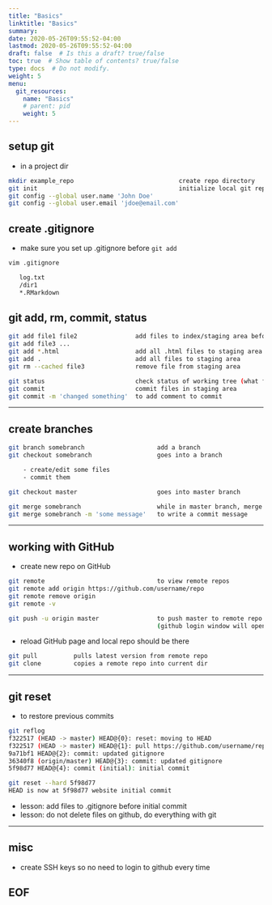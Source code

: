 ```yaml
---
title: "Basics"
linktitle: "Basics"
summary:
date: 2020-05-26T09:55:52-04:00
lastmod: 2020-05-26T09:55:52-04:00
draft: false  # Is this a draft? true/false
toc: true  # Show table of contents? true/false
type: docs  # Do not modify.
weight: 5
menu:
  git_resources:
    name: "Basics"
    # parent: pid
    weight: 5
---
```


<!--
1. replace dirdir with page dir (e.g. r_resources)
2. replace 5 with weight, or leave blank to sort pages alphabetically
-->


## setup git
- in a project dir
```bash
mkdir example_repo                             create repo directory
git init                                       initialize local git repo, creates .git folder
git config --global user.name 'John Doe'
git config --global user.email 'jdoe@email.com'
```

## create .gitignore
- make sure you set up .gitignore before `git add`
```bash
vim .gitignore

   log.txt
   /dir1
   *.RMarkdown
```

## git add, rm, commit, status
```bash
git add file1 file2                add files to index/staging area before committing
git add file3 ...
git add *.html                     add all .html files to staging area
git add .                          add all files to staging area
git rm --cached file3              remove file from staging area

git status                         check status of working tree (what files added, modified, unmodified)
git commit                         commit files in staging area
git commit -m 'changed something'  to add comment to commit
```

***
## create branches
```bash
git branch somebranch                    add a branch
git checkout somebranch                  goes into a branch

    - create/edit some files
    - commit them

git checkout master                      goes into master branch

git merge somebranch                     while in master branch, merge somebranch
git merge somebranch -m 'some message'   to write a commit message
```

***
## working with GitHub
- create new repo on GitHub
```bash
git remote                               to view remote repos
git remote add origin https://github.com/username/repo
git remote remove origin
git remote -v

git push -u origin master                to push master to remote repo
                                         (github login window will open to authenticate for the first time)
```
- reload GitHub page and local repo should be there
```bash
git pull          pulls latest version from remote repo
git clone         copies a remote repo into current dir
```

***
## git reset
- to restore previous commits
```bash
git reflog
f322517 (HEAD -> master) HEAD@{0}: reset: moving to HEAD
f322517 (HEAD -> master) HEAD@{1}: pull https://github.com/username/repo.git: Merge made by the 'recursive' strategy.
9a71bf1 HEAD@{2}: commit: updated gitignore
36340f8 (origin/master) HEAD@{3}: commit: updated gitignore
5f98d77 HEAD@{4}: commit (initial): initial commit

git reset --hard 5f98d77
HEAD is now at 5f98d77 website initial commit
```
- lesson: add files to .gitignore before initial commit
- lesson: do not delete files on github, do everything with git

***
## misc
- create SSH keys so no need to login to github every time

## EOF